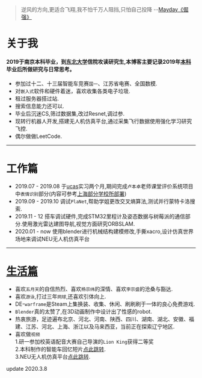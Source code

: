 
> 逆风的方向,更适合飞翔,我不怕千万人阻挡,只怕自己投降 --[Mayday《倔强》](https://www.xiami.com/song/gouoD46cd0)  

# 关于我
#### 2019于南京本科毕业，到[东北大学](http://www.neu.edu.cn/)信院攻读研究生,本博客主要记录2019年[本科](http://www.njtech.edu.cn/)毕业后所做研究与日常思考。<br>

<!-- -------------------
# 我 -->
<!-- > 你是巨大的海洋,我是雨下在你身上 --[Mayday 爱情的模样](https://www.xiami.com/song/xOhiJ7a8e39)   -->

- 参加过十二、十三届智能车竞赛`国一`、江苏省电赛、全国数模.
- 对`嵌入式`软件和硬件着迷，喜欢收集各类电子垃圾.<br>
- 租过服务器搭过站.
- 搜索信息能力还可以.
- 毕业后沉迷CS,筛过数据集,改过Resnet,调过参.
- 现转行机器人开发,搭建无人机仿真平台,通过采集飞行数据使用强化学习研究飞控.
- 偶尔做做LeetCode.<br>


-------------------
# 工作篇 
<!-- > 少年回头望 笑我还不快跟上 --[Mayday 成名在望](https://www.xiami.com/song/U7guV128bd8) -->

- 2019.07 - 2019.08   于[ucas](http://www.ucas.ac.cn/)实习两个月,期间完成`卢本卓`老师课堂评价系统项目中`表情识别`部分(内容可参考[上海部分学校所部署](https://www.zhihu.com/question/342466759/answer/804631441))
- 2019.09 - 2019.10  调试`PlaNet`,帮助学姐更改交叉熵算法,测试并行蒙特卡洛搜索.
- 2019.11 - 12 搭车调试硬件,完成STM32里程计及姿态数据与树莓派的通信部分.使用激光雷达建图导航,视觉方面研究ORBSLAM.
- 2020.01 - now 使用blender进行机械结构建模修改,手撕xacro,设计仿真世界场地来调试NEU无人机仿真平台

-------------------
# [生活篇](https://tcloser.github.io/Xu.github.io/talks)
<!-- > 平凡的我们也将回到平凡的岁月,生活中充满孩子哭声柴米和油盐 --[Mayday 任意门](https://www.xiami.com/song/mSezFp69837) -->

- 喜欢`五月天`的自信热烈、喜欢`杨宗纬`的深情、喜欢`李宗盛`的沧桑与豁达.
- 喜欢`游泳`,打过三年`网球`,还喜欢引体向上.
- DE-`warframe`是Steam上集换装、收集、休闲、刷刷刷于一体的良心免费游戏.
- `Blender`真的太赞了,在3D动画制作中设计出了性感的robot.
- 热衷旅游，足迹遍布北京、河北、河南、陕西、四川、湖南、湖北、安徽、福建、江苏、河北、上海、浙江以及马来西亚，当前正在探索辽宁地区.
- 喜欢做`视频` <br>
    1.研一参加校英语配音大赛自己导演的`Lion King`获得二等奖<br>
    2.本科制作的智能车回忆短片[点此跳转](https://www.bilibili.com/video/av54052076).<br>
    3.NEU无人机仿真平台[点此跳转](https://www.youtube.com/watch?v=7vIM15fYBzw).





 update 2020.3.8